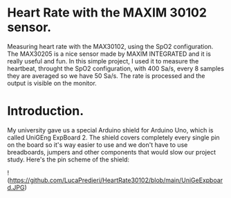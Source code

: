 # Heart Rate with the MAXIM 30102 sensor.
  Measuring heart rate with the MAX30102, using the SpO2 configuration. The MAX30205 is a nice sensor made by MAXIM INTEGRATED and it is really useful and fun. In this simple project, I used it to measure the heartbeat, throught the SpO2 configuration, with 400 Sa/s, every 8 samples they are averaged so we have 50 Sa/s. The rate is processed and the output is visible on the monitor.

# Introduction.
My university gave us a special Arduino shield for Arduino Uno, which is called UniGEng ExpBoard 2. The shield covers completely every single pin on the board so it's way easier to use and we don't have to use breadboards, jumpers and other components that would slow our project study. Here's the pin scheme of the shield:

!(https://github.com/LucaPredieri/HeartRate30102/blob/main/UniGeExpboard.JPG)

